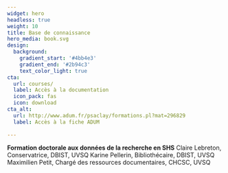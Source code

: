 ```yaml
---
widget: hero
headless: true
weight: 10
title: Base de connaissance
hero_media: book.svg
design:
  background:
    gradient_start: '#4bb4e3'
    gradient_end: '#2b94c3'
    text_color_light: true
cta:
  url: courses/
  label: Accès à la documentation
  icon_pack: fas
  icon: download
cta_alt:
  url: http://www.adum.fr/psaclay/formations.pl?mat=296829
  label: Accès à la fiche ADUM
  
---
```


**Formation doctorale aux données de la recherche en SHS**
Claire Lebreton, Conservatrice, DBIST, UVSQ
Karine Pellerin, Bibliothécaire, DBIST, UVSQ
Maximilien Petit, Chargé des ressources documentaires, CHCSC, UVSQ
